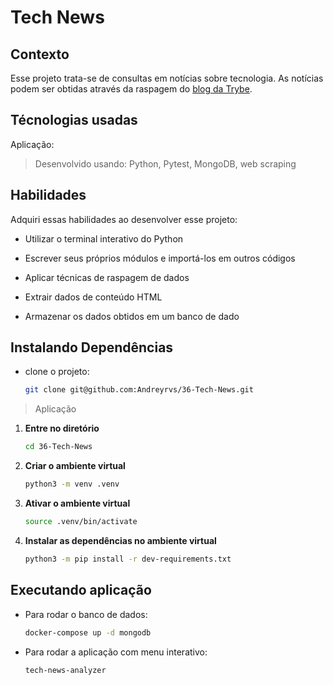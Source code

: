 # Tech News

## Contexto

Esse projeto trata-se de consultas em notícias sobre tecnologia. As notícias podem ser obtidas através da raspagem do [blog da Trybe](https://blog.betrybe.com/).

## Técnologias usadas

Aplicação:

> Desenvolvido usando: Python, Pytest, MongoDB, web scraping

## Habilidades

Adquiri essas habilidades ao desenvolver esse projeto:

- Utilizar o terminal interativo do Python

- Escrever seus próprios módulos e importá-los em outros códigos

- Aplicar técnicas de raspagem de dados

- Extrair dados de conteúdo HTML

- Armazenar os dados obtidos em um banco de dado

## Instalando Dependências

- clone o projeto:

  ```bash
  git clone git@github.com:Andreyrvs/36-Tech-News.git
  ```

> Aplicação

1. **Entre no diretório**

   ```bash
   cd 36-Tech-News
   ```

2. **Criar o ambiente virtual**

   ```bash
   python3 -m venv .venv
   ```

3. **Ativar o ambiente virtual**

   ```bash
   source .venv/bin/activate
   ```

4. **Instalar as dependências no ambiente virtual**

   ```bash
   python3 -m pip install -r dev-requirements.txt
   ```

## Executando aplicação

- Para rodar o banco de dados:

   ```bash
   docker-compose up -d mongodb
   ```

- Para rodar a aplicação com menu interativo:

  ```bash
  tech-news-analyzer
  ```
